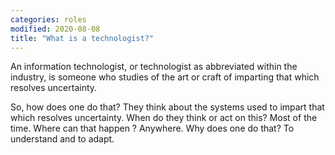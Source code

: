 ```yaml
---
categories: roles
modified: 2020-08-08
title: "What is a technologist?"
---
```


An information technologist, or technologist as abbreviated within the industry, is someone who studies of the art or craft of imparting that which resolves uncertainty.

So, how does one do that?  They think about the systems used to impart that which resolves uncertainty.
When do they think or act on this?  Most of the time.
Where can that happen ?  Anywhere.
Why does one do that?  To understand and to adapt. 
